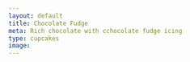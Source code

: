 ```yaml
---
layout: default
title: Chocolate Fudge 
meta: Rich chocolate with cchocolate fudge icing
type: cupcakes
image: 
---
```


